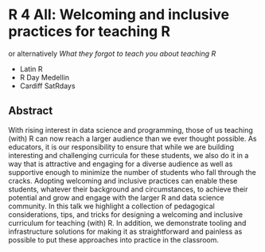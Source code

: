 # R 4 All: Welcoming and inclusive practices for teaching R

or alternatively *What they forgot to teach you about teaching R*

- Latin R
- R Day Medellin
- Cardiff SatRdays

## Abstract

With rising interest in data science and programming, those of us teaching (with) R can now reach a larger audience than we ever thought possible. As educators, it is our responsibility to ensure that while we are building interesting and challenging curricula for these students, we also do it in a way that is attractive and engaging for a diverse audience as well as supportive enough to minimize the number of students who fall through the cracks. Adopting welcoming and inclusive practices can enable these students, whatever their background and circumstances, to achieve their potential and grow and engage with the larger R and data science community. In this talk we highlight a collection of pedagogical considerations, tips, and tricks for designing a welcoming and inclusive curriculum for teaching (with) R. In addition, we demonstrate tooling and infrastructure solutions for making it as straightforward and painless as possible to put these approaches into practice in the classroom.
